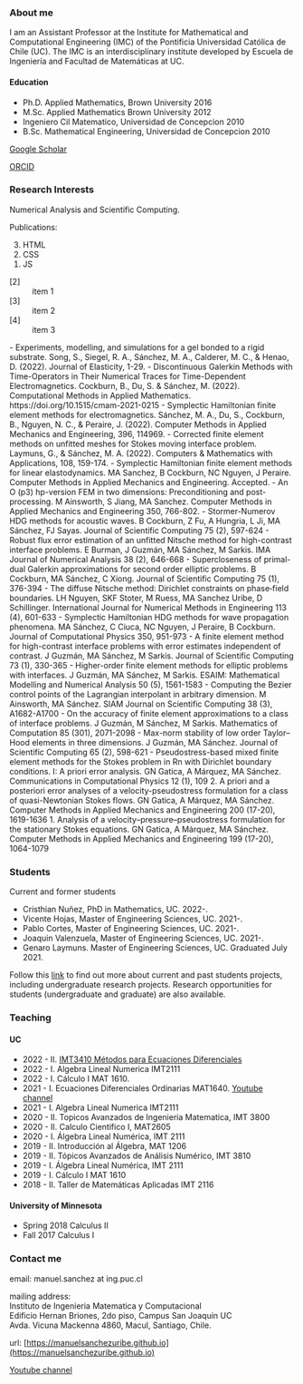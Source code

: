 ### About me

I am an Assistant Professor at the Institute for Mathematical and Computational Engineering (IMC) of the Pontificia Universidad Católica de Chile (UC). The IMC is an interdisciplinary institute developed by Escuela de Ingeniería and Facultad de Matemáticas at UC.

#### Education
* Ph.D. Applied Mathematics, Brown University 2016
* M.Sc. Applied Mathematics Brown University 2012
* Ingeniero Cil Matematico, Universidad de Concepcion 2010
* B.Sc. Mathematical Engineering, Universidad de Concepcion 2010


[Google Scholar](https://scholar.google.com/citations?user=AzEGKS8AAAAJ&hl=es&authuser=1)

[ORCID](https://orcid.org/0000-0001-8175-1831)


### Research Interests
Numerical Analysis and Scientific Computing.

Publications:
<ol reversed>
        <li>HTML</li>
        <li>CSS</li>
        <li>JS</li>
    </ol>
<dl>
 <dt>[2] <dd>item 1</dd></dt>
 <dt>[3] <dd>item 2</dd></dt> 
 <dt>[4] <dd>item 3</dd></dt> 
</dl>
- Experiments, modelling, and simulations for a gel bonded to a rigid substrate. Song, S., Siegel, R. A., Sánchez, M. A., Calderer, M. C., & Henao, D. (2022). Journal of Elasticity, 1-29.
- Discontinuous Galerkin Methods with Time-Operators in Their Numerical Traces for Time-Dependent Electromagnetics. Cockburn, B., Du, S. & Sánchez, M. (2022). Computational Methods in Applied Mathematics. https://doi.org/10.1515/cmam-2021-0215
- Symplectic Hamiltonian finite element methods for electromagnetics. Sánchez, M. A., Du, S., Cockburn, B., Nguyen, N. C., & Peraire, J. (2022). Computer Methods in Applied Mechanics and Engineering, 396, 114969.
- Corrected finite element methods on unfitted meshes for Stokes moving interface problem. Laymuns, G., & Sánchez, M. A. (2022). Computers & Mathematics with Applications, 108, 159-174.
- Symplectic Hamiltonian finite element methods for linear elastodynamics. MA Sanchez, B Cockburn, NC Nguyen, J Peraire. Computer Methods in Applied Mechanics and Engineering. Accepted.
- An O (p3) hp-version FEM in two dimensions: Preconditioning and post-processing. M Ainsworth, S Jiang, MA Sanchez. Computer Methods in Applied Mechanics and Engineering 350, 766-802.
- Stormer-Numerov HDG methods for acoustic waves. B Cockburn, Z Fu, A Hungria, L Ji, MA Sánchez, FJ Sayas. Journal of Scientific Computing 75 (2), 597-624
- Robust flux error estimation of an unfitted Nitsche method for high-contrast interface problems. E Burman, J Guzmán, MA Sánchez, M Sarkis. IMA Journal of Numerical Analysis 38 (2), 646-668
- Supercloseness of primal-dual Galerkin approximations for second order elliptic problems. B Cockburn, MA Sánchez, C Xiong. Journal of Scientific Computing 75 (1), 376-394
- The diffuse Nitsche method: Dirichlet constraints on phase‐field boundaries. LH Nguyen, SKF Stoter, M Ruess, MA Sanchez Uribe, D Schillinger. International Journal for Numerical Methods in Engineering 113 (4), 601-633
- Symplectic Hamiltonian HDG methods for wave propagation phenomena. MA Sánchez, C Ciuca, NC Nguyen, J Peraire, B Cockburn. Journal of Computational Physics 350, 951-973
- A finite element method for high-contrast interface problems with error estimates independent of contrast. J Guzmán, MA Sánchez, M Sarkis. Journal of Scientific Computing 73 (1), 330-365
- Higher-order finite element methods for elliptic problems with interfaces. J Guzmán, MA Sánchez, M Sarkis. ESAIM: Mathematical Modelling and Numerical Analysis 50 (5), 1561-1583
- Computing the Bezier control points of the Lagrangian interpolant in arbitrary dimension. M Ainsworth, MA Sánchez. SIAM Journal on Scientific Computing 38 (3), A1682-A1700
- On the accuracy of finite element approximations to a class of interface problems. J Guzmán, M Sánchez, M Sarkis. Mathematics of Computation 85 (301), 2071-2098
- Max-norm stability of low order Taylor–Hood elements in three dimensions. J Guzmán, MA Sánchez. Journal of Scientific Computing 65 (2), 598-621
- Pseudostress-based mixed finite element methods for the Stokes problem in Rn with Dirichlet boundary conditions. I: A priori error analysis. GN Gatica, A Márquez, MA Sánchez. Communications in Computational Physics 12 (1), 109
2. A priori and a posteriori error analyses of a velocity-pseudostress formulation for a class of quasi-Newtonian Stokes flows. GN Gatica, A Márquez, MA Sánchez. Computer Methods in Applied Mechanics and Engineering 200 (17-20), 1619-1636
1. Analysis of a velocity–pressure–pseudostress formulation for the stationary Stokes equations. GN Gatica, A Márquez, MA Sánchez. Computer Methods in Applied Mechanics and Engineering 199 (17-20), 1064-1079

### Students

Current and former students

- Cristhian Nuñez, PhD in Mathematics, UC. 2022-.
- Vicente Hojas, Master of Engineering Sciences, UC. 2021-.
- Pablo Cortes, Master of Engineering Sciences, UC. 2021-.
- Joaquin Valenzuela, Master of Engineering Sciences, UC. 2021-.
- Genaro Laymuns. Master of Engineering Sciences, UC. Graduated July 2021.

Follow this [link](Student.md) to find out more about current and past students projects, including undergraduate research projects. Research opportunities for students (undergraduate and graduate) are also available.


### Teaching

#### UC
* 2022 - II. [IMT3410 Métodos para Ecuaciones Diferenciales](IMT3410.md)
* 2022 - I. Algebra Lineal Numerica IMT2111 
* 2022 - I.  Cálculo I MAT 1610.
* 2021 - I. Ecuaciones Diferenciales Ordinarias MAT1640.    [Youtube channel](https://www.youtube.com/channel/UCG8zBk2sF7vggUinoD-88jQ) 
* 2021 - I. Algebra Lineal Numerica IMT2111 
* 2020 - II. Topicos Avanzados de Ingenieria Matematica, IMT 3800
* 2020 - II. Calculo Cientifico I, MAT2605
* 2020 - I.  Álgebra Lineal Numérica, IMT 2111
* 2019 - II.  Introducción al Álgebra, MAT 1206
* 2019 - II.  Tópicos Avanzados de Análisis Numérico, IMT 3810
* 2019 - I.   Álgebra Lineal Numérica, IMT 2111
* 2019 - I.   Cálculo I MAT 1610
* 2018 - II. Taller de Matemáticas Aplicadas IMT 2116

#### University of Minnesota
* Spring 2018  Calculus II
* Fall 2017 Calculus I

### Contact me
<a name="contact"> </a>

email: manuel.sanchez at ing.puc.cl

mailing address: <br> Instituto de Ingenieria Matematica y Computacional <br>
Edificio Hernan Briones, 2do piso, Campus San Joaquin UC<br>
Avda. Vicuna Mackenna 4860, Macul, Santiago, Chile.

url: [https://manuelsanchezuribe.github.io](https://manuelsanchezuribe.github.io)

[Youtube channel](https://www.youtube.com/channel/UCG8zBk2sF7vggUinoD-88jQ) 


